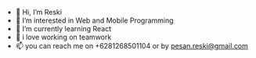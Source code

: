 - 👋 Hi, I’m Reski
- 👀 I’m interested in Web and Mobile Programming
- 🌱 I’m currently learning React
- 💞️ i love working on teamwork
- 📫 you can reach me on +6281268501104 or by pesan.reski@gmail.com

<!---
reski-id/reski-id is a ✨ special ✨ repository because its `README.md` (this file) appears on your GitHub profile.
You can click the Preview link to take a look at your changes.
--->
